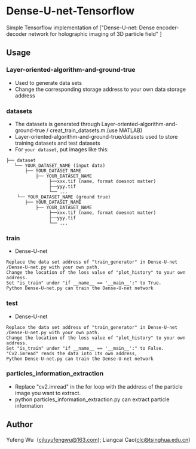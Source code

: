 ﻿# Dense-U-net-Tensorflow
Simple Tensorflow implementation of ["Dense-U-net: Dense encoder-decoder network for holographic imaging of 3D particle field" ]

## Usage
### Layer-oriented-algorithm-and-ground-true
* Used to generate data sets
* Change the corresponding storage address to your own data storage address
### datasets
* The datasets is generated through Layer-oriented-algorithm-and-ground-true / creat_train_datasets.m.(use MATLAB)
* Layer-oriented-algorithm-and-ground-true/datasets used to store training datasets and test datasets
* For `your dataset`, put images like this:

```
├── dataset
   └── YOUR_DATASET_NAME (input data)
       ├── YOUR_DATASET_NAME 
           ├── YOUR_DATASET_NAME
       	        ├──xxx.tif (name, format doesnot matter)
	            ├──yyy.tif
	            └── ...
    └── YOUR_DATASET_NAME (ground true)
       ├── YOUR_DATASET_NAME 
           ├── YOUR_DATASET_NAME
       	        ├──xxx.tif (name, format doesnot matter)
	            ├──yyy.tif
	            └── ...
```
### train
* Dense-U-net
```
Replace the data set address of "train_generator" in Dense-U-net /Dense-U-net.py with your own path. 
Change the location of the loss value of "plot_history" to your own address.
Set "is_train" under "if __name__ == '__main__':" to True.
Python Dense-U-net.py can train the Dense-U-net network
```

### test
* Dense-U-net
```
Replace the data set address of "train_generator" in Dense-U-net /Dense-U-net.py with your own path. 
Change the location of the loss value of "plot_history" to your own address.
Set "is_train" under "if __name__ == '__main__':" to False.
"Cv2.imread" reads the data into its own address,
Python Dense-U-net.py can train the Dense-U-net network
```

### particles_information_extraction
* Replace "cv2.imread" in the for loop with the address of the particle image you want to extract.
* python particles_information_extraction.py   can extract particle information

## Author
Yufeng Wu（cjluyufengwu@163.com); Liangcai Cao(clc@tsinghua.edu.cn)
